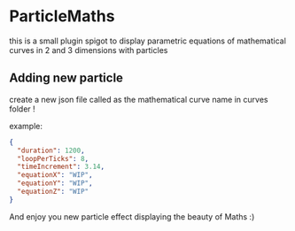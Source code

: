 ParticleMaths
=============

this is a small plugin spigot to display parametric equations of mathematical curves in 2 and 3 dimensions with particles

Adding new particle
-------------------

create a new json file called as the mathematical curve name in curves folder !

example:
````json
{
  "duration": 1200,
  "loopPerTicks": 8,
  "timeIncrement": 3.14,
  "equationX": "WIP",
  "equationY": "WIP",
  "equationZ": "WIP"
}
````
And enjoy you new particle effect displaying the beauty of Maths :)